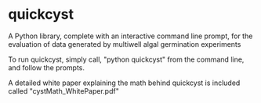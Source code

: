 # quickcyst
A Python library, complete with an interactive command line prompt, for the evaluation of data generated by multiwell algal germination experiments

To run quickcyst, simply call, "python quickcyst" from the command line, and follow the prompts.

A detailed white paper explaining the math behind quickcyst is included called "cystMath_WhitePaper.pdf"

